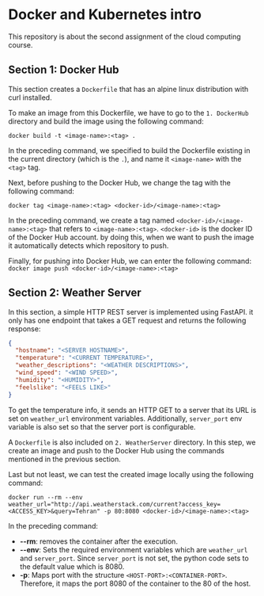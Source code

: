 # Docker and Kubernetes intro

This repository is about the second assignment of the cloud computing course.

## Section 1: Docker Hub

This section creates a `Dockerfile` that has an alpine linux distribution with curl installed.

To make an image from this Dockerfile, we have to go to the `1. DockerHub` directory and build the image using the
following command:

```text
docker build -t <image-name>:<tag> .
```

In the preceding command, we specified to build the Dockerfile existing in the current directory (which is the `.`), and
name it `<image-name>` with the `<tag>` tag.

Next, before pushing to the Docker Hub, we change the tag with the following command:

```text
docker tag <image-name>:<tag> <docker-id>/<image-name>:<tag>
```

In the preceding command, we create a tag named `<docker-id>/<image-name>:<tag>` that refers to `<image-name>:<tag>`.
`<docker-id>` is the docker ID of the Docker Hub account. by doing this, when we want to push the image it automatically
detects which repository to push.

Finally, for pushing into Docker Hub, we can enter the following command:  
``
docker image push <docker-id>/<image-name>:<tag>
``

## Section 2: Weather Server

In this section, a simple HTTP REST server is implemented using FastAPI. it only has one endpoint that takes a GET
request and returns the following response:

```json
{
  "hostname": "<SERVER HOSTNAME>",
  "temperature": "<CURRENT TEMPERATURE>",
  "weather_descriptions": "<WEATHER DESCRIPTIONS>",
  "wind_speed": "<WIND SPEED>",
  "humidity": "<HUMIDITY>",
  "feelslike": "<FEELS LIKE>"
}
```
To get the temperature info, it sends an HTTP GET to a server that its URL is set on `weather_url` environment variables. 
Additionally, `server_port` env variable is also set so that the server port is configurable.

A `Dockerfile` is also included on `2. WeatherServer` directory. In this step, we create an image and push to the Docker Hub using the commands mentioned in the previous section.

Last but not least, we can test the created image locally using the following command:
```text
docker run --rm --env weather_url="http://api.weatherstack.com/current?access_key=<ACCESS_KEY>&query=Tehran" -p 80:8080 <docker-id>/<image-name>:<tag>
```
In the preceding command:
- **--rm**: removes the container after the execution.
- **--env**: Sets the required environment variables which are `weather_url` and `server_port`. Since `server_port` is not set, the python code sets to the default value which is 8080.
- **-p**: Maps port with the structure `<HOST-PORT>:<CONTAINER-PORT>`. Therefore, it maps the port 8080 of the container to the 80 of the host.


